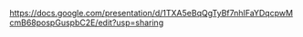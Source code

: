 https://docs.google.com/presentation/d/1TXA5eBqQgTyBf7nhIFaYDqcpwMcmB68pospGuspbC2E/edit?usp=sharing